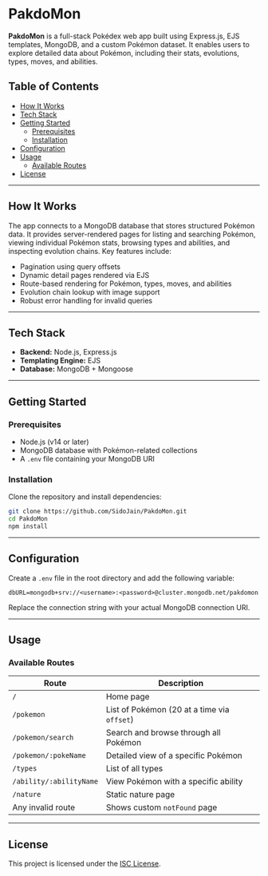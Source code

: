 # PakdoMon

**PakdoMon** is a full-stack Pokédex web app built using Express.js, EJS templates, MongoDB, and a custom Pokémon dataset. It enables users to explore detailed data about Pokémon, including their stats, evolutions, types, moves, and abilities.

## Table of Contents

- [How It Works](#how-it-works)  
- [Tech Stack](#tech-stack)  
- [Getting Started](#getting-started)  
  - [Prerequisites](#prerequisites)  
  - [Installation](#installation)  
- [Configuration](#configuration)  
- [Usage](#usage)  
  - [Available Routes](#available-routes)  
- [License](#license)  

---

## How It Works

The app connects to a MongoDB database that stores structured Pokémon data. It provides server-rendered pages for listing and searching Pokémon, viewing individual Pokémon stats, browsing types and abilities, and inspecting evolution chains. Key features include:

- Pagination using query offsets  
- Dynamic detail pages rendered via EJS  
- Route-based rendering for Pokémon, types, moves, and abilities  
- Evolution chain lookup with image support  
- Robust error handling for invalid queries  

---

## Tech Stack

- **Backend:** Node.js, Express.js  
- **Templating Engine:** EJS  
- **Database:** MongoDB + Mongoose  

---

## Getting Started

### Prerequisites

- Node.js (v14 or later)  
- MongoDB database with Pokémon-related collections  
- A `.env` file containing your MongoDB URI

### Installation

Clone the repository and install dependencies:

```bash
git clone https://github.com/SidoJain/PakdoMon.git
cd PakdoMon
npm install
```

---

## Configuration

Create a `.env` file in the root directory and add the following variable:

```env
dbURL=mongodb+srv://<username>:<password>@cluster.mongodb.net/pakdomon
```

Replace the connection string with your actual MongoDB connection URI.

---

## Usage

### Available Routes

| Route                         | Description                                      |
|-------------------------------|--------------------------------------------------|
| `/`                           | Home page                                       |
| `/pokemon`                    | List of Pokémon (20 at a time via `offset`)     |
| `/pokemon/search`             | Search and browse through all Pokémon           |
| `/pokemon/:pokeName`          | Detailed view of a specific Pokémon             |
| `/types`                      | List of all types                               |
| `/ability/:abilityName`       | View Pokémon with a specific ability            |
| `/nature`                     | Static nature page                              |
| Any invalid route             | Shows custom `notFound` page                    |

---

## License

This project is licensed under the [ISC License](https://opensource.org/licenses/ISC).
